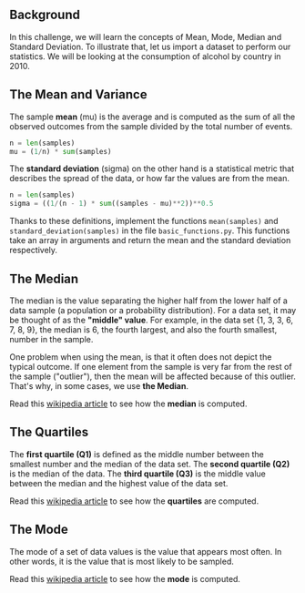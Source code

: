 ## Background

In this challenge, we will learn the concepts of Mean, Mode, Median and Standard Deviation. To illustrate that, let us import a dataset to perform our statistics. We will be looking at the consumption of alcohol by country in 2010.

## The Mean and Variance
The sample **mean** (mu) is the average and is computed as the sum of all the observed outcomes  from the sample divided by the total number of events.
```python
n = len(samples)
mu = (1/n) * sum(samples)
```

The **standard deviation** (sigma) on the other hand is a statistical metric that describes the spread of the data, or how far the values are from the mean.
```python
n = len(samples)
sigma = ((1/(n - 1) * sum((samples - mu)**2))**0.5
```

Thanks to these definitions, implement the functions `mean(samples)` and `standard_deviation(samples)` in the file `basic_functions.py`. This functions take an array in arguments and return the mean and the standard deviation respectively.

## The Median

The median is the value separating the higher half from the lower half of a data sample (a population or a probability distribution). For a data set, it may be thought of as the **"middle" value**. For example, in the data set {1, 3, 3, 6, 7, 8, 9}, the median is 6, the fourth largest, and also the fourth smallest, number in the sample.

One problem when using the mean, is that it often does not depict the typical outcome. If one element from the sample is very far from the rest of the sample ("outlier"), then the mean will be affected because of this outlier. That's why, in some cases, we use **the Median**.

Read this [wikipedia article](https://en.wikipedia.org/wiki/Median) to see how the **median** is computed.

## The Quartiles

The **first quartile (Q1)** is defined as the middle number between the smallest number and the median of the data set. The **second quartile (Q2)** is the median of the data. The **third quartile (Q3)** is the middle value between the median and the highest value of the data set.

Read this [wikipedia article](https://en.wikipedia.org/wiki/Quartile) to see how the **quartiles** are computed.

## The Mode

The mode of a set of data values is the value that appears most often. In other words, it is the value that is most likely to be sampled.

Read this [wikipedia article](https://en.wikipedia.org/wiki/Mode_(statistics)) to see how the **mode** is computed.
